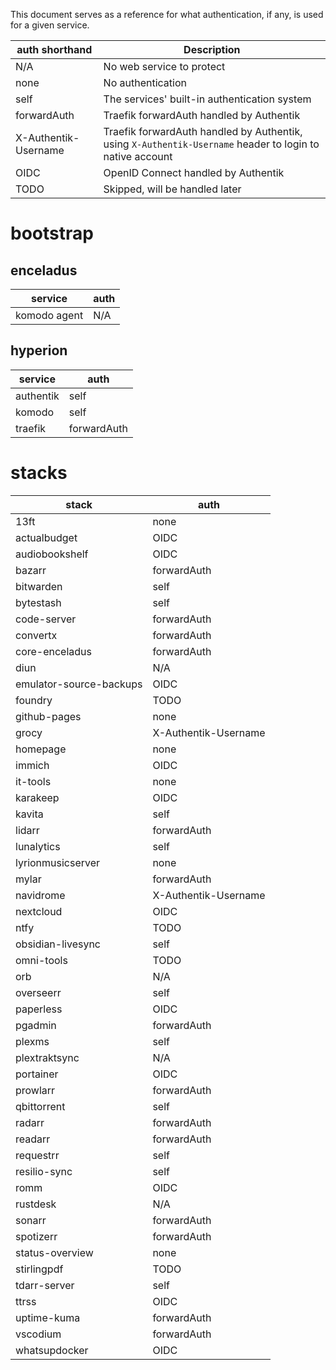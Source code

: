 This document serves as a reference for what authentication, if any, is used for a given service.

| auth shorthand          | Description                                  |
| ----------------------- | -------------------------------------------- |
| N/A                     | No web service to protect                    |
| none                    | No authentication                            |
| self                    | The services' built-in authentication system |
| forwardAuth             | Traefik forwardAuth handled by Authentik     |
| X-Authentik-Username    | Traefik forwardAuth handled by Authentik, using `X-Authentik-Username` header to login to native account |
| OIDC                    | OpenID Connect handled by Authentik          |
| TODO                    | Skipped, will be handled later               |


# bootstrap
## enceladus
| service         | auth        |
| --------------- | ----------- |
| komodo agent    | N/A         |

## hyperion
| service   | auth        |
| --------- | ----------- |
| authentik | self        |
| komodo    | self        |
| traefik   | forwardAuth |

# stacks
| stack                     | auth |
| ------------------------- | ---- |
| 13ft                      | none |
| actualbudget              | OIDC |
| audiobookshelf            | OIDC |
| bazarr                    | forwardAuth |
| bitwarden                 | self |
| bytestash                 | self |
| code-server               | forwardAuth |
| convertx                  | forwardAuth |
| core-enceladus            | forwardAuth |
| diun                      | N/A |
| emulator-source-backups   | OIDC |
| foundry                   | TODO |
| github-pages              | none |
| grocy                     | X-Authentik-Username |
| homepage                  | none |
| immich                    | OIDC |
| it-tools                  | none |
| karakeep                  | OIDC |
| kavita                    | self |
| lidarr                    | forwardAuth |
| lunalytics                | self |
| lyrionmusicserver         | none |
| mylar                     | forwardAuth |
| navidrome                 | X-Authentik-Username |
| nextcloud                 | OIDC |
| ntfy                      | TODO |
| obsidian-livesync         | self |
| omni-tools                | TODO |
| orb                       | N/A |
| overseerr                 | self |
| paperless                 | OIDC |
| pgadmin                   | forwardAuth |
| plexms                    | self |
| plextraktsync             | N/A |
| portainer                 | OIDC |
| prowlarr                  | forwardAuth |
| qbittorrent               | self |
| radarr                    | forwardAuth |
| readarr                   | forwardAuth |
| requestrr                 | self |
| resilio-sync              | self |
| romm                      | OIDC |
| rustdesk                  | N/A |
| sonarr                    | forwardAuth |
| spotizerr                 | forwardAuth |
| status-overview           | none |
| stirlingpdf               | TODO |
| tdarr-server              | self |
| ttrss                     | OIDC |
| uptime-kuma               | forwardAuth |
| vscodium                  | forwardAuth |
| whatsupdocker             | OIDC |